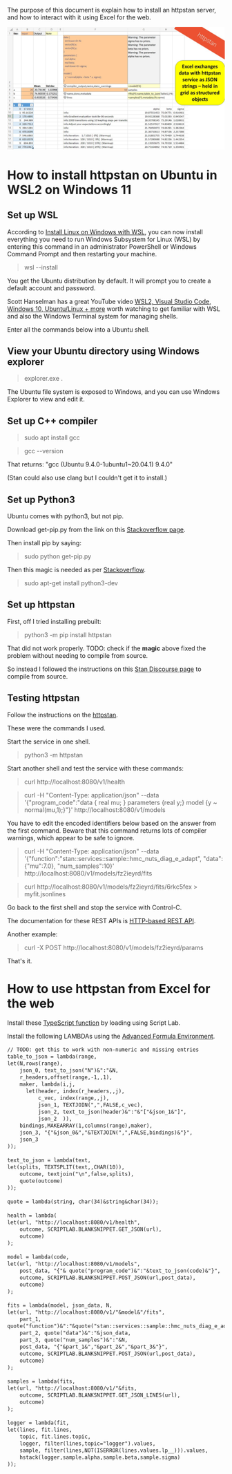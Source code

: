 The purpose of this document is explain how to install an httpstan server, and how to interact with it using Excel for the web.

![A test image](excel-stan.jpg) 

# How to install httpstan on Ubuntu in WSL2 on Windows 11

## Set up WSL

According to [Install Linux on Windows with WSL](https://docs.microsoft.com/en-us/windows/wsl/install), you can now install everything you need to run Windows Subsystem for Linux (WSL) by entering this command in an administrator PowerShell or Windows Command Prompt and then restarting your machine.
>wsl --install

You get the Ubuntu distribution by default.
It will prompt you to create a default account and password.

Scott Hanselman has a great YouTube video [WSL2, Visual Studio Code, Windows 10, Ubuntu/Linux + more](https://www.youtube.com/watch?v=Owrk9UxnMdI) worth watching to get familiar with WSL and also the Windows Terminal system for managing shells.

Enter all the commands below into a Ubuntu shell.

## View your Ubuntu directory using Windows explorer

>explorer.exe .

The Ubuntu file system is exposed to Windows, and you can use Windows Explorer to view and edit it.

## Set up C++ compiler

>sudo apt install gcc

>gcc --version

That returns: "gcc (Ubuntu 9.4.0-1ubuntu1~20.04.1) 9.4.0"

(Stan could also use clang but I couldn't get it to install.)

## Set up Python3

Ubuntu comes with python3, but not pip.

Download get-pip.py from the link on this [Stackoverflow page](https://stackoverflow.com/questions/4750806/how-do-i-install-pip-on-windows).

Then install pip by saying:
>sudo python get-pip.py

Then this magic is needed as per [Stackoverflow](https://stackoverflow.com/questions/21530577/fatal-error-python-h-no-such-file-or-directory).
>sudo apt-get install python3-dev

## Set up httpstan
First, off I tried installing prebuilt:
>python3 -m pip install httpstan

That did not work properly. TODO: check if the **magic** above fixed the problem without needing to compile from source.

So instead I followed the instructions on this [Stan Discourse page](https://discourse.mc-stan.org/t/httpstan-in-wsl2-ubuntu/23339/2) to compile from source.

## Testing httpstan

Follow the instructions on the [httpstan](https://httpstan.readthedocs.io/en/latest/).

These were the commands I used.

Start the service in one shell.
>python3 -m httpstan

Start another shell and test the service with these commands:

>curl http://localhost:8080/v1/health

>curl -H "Content-Type: application/json" --data '{"program_code":"data { real mu; } parameters {real y;} model {y ~ normal(mu,1);}"}' http://localhost:8080/v1/models

You have to edit the encoded identifiers below based on the answer from the first command. Beware that this command returns lots of compiler warnings, which appear to be safe to ignore.

>curl -H "Content-Type: application/json" --data '{"function":"stan::services::sample::hmc_nuts_diag_e_adapt", "data":{"mu":7.0}, "num_samples":10}' http://localhost:8080/v1/models/fz2ieyrd/fits

>curl http://localhost:8080/v1/models/fz2ieyrd/fits/6rkc5fex > myfit.jsonlines

Go back to the first shell and stop the service with Control-C.

The documentation for these REST APIs is [HTTP-based REST API](https://httpstan.readthedocs.io/en/latest/rest_api.html).

Another example:
>curl -X POST http://localhost:8080/v1/models/fz2ieyrd/params

That's it.

# How to use httpstan from Excel for the web

Install these [TypeScript function](https://github.com/microsoft/advanced-formula-environment/blob/main/examples/excel-json.ts) by loading using Script Lab.

Install the following LAMBDAs using the [Advanced Formula Environment](https://aka.ms/get-afe).

```
// TODO: get this to work with non-numeric and missing entries
table_to_json = lambda(range,
let(N,rows(range),
    json_0, text_to_json("N")&":"&N,
    r_headers,offset(range,-1,,1),
    maker, lambda(i,j,
      let(header, index(r_headers,,j),
          c_vec, index(range,,j),
          json_1, TEXTJOIN(",",FALSE,c_vec),
          json_2, text_to_json(header)&":"&"["&json_1&"]",
          json_2  )),
    bindings,MAKEARRAY(1,columns(range),maker),
    json_3, "{"&json_0&","&TEXTJOIN(",",FALSE,bindings)&"}",
    json_3
));

text_to_json = lambda(text,
let(splits, TEXTSPLIT(text,,CHAR(10)),
    outcome, textjoin("\n",false,splits),
    quote(outcome)
));

quote = lambda(string, char(34)&string&char(34));

health = lambda(
let(url, "http://localhost:8080/v1/health",
    outcome, SCRIPTLAB.BLANKSNIPPET.GET_JSON(url),
    outcome)
);

model = lambda(code,
let(url, "http://localhost:8080/v1/models",
    post_data, "{"& quote("program_code")&":"&text_to_json(code)&"}",
    outcome, SCRIPTLAB.BLANKSNIPPET.POST_JSON(url,post_data),
    outcome)
);

fits = lambda(model, json_data, N,
let(url, "http://localhost:8080/v1/"&model&"/fits",
    part_1, quote("function")&":"&quote("stan::services::sample::hmc_nuts_diag_e_adapt"),
    part_2, quote("data")&":"&json_data,
    part_3, quote("num_samples")&":"&N,
    post_data, "{"&part_1&","&part_2&","&part_3&"}",
    outcome, SCRIPTLAB.BLANKSNIPPET.POST_JSON(url,post_data),
    outcome)
);

samples = lambda(fits,
let(url, "http://localhost:8080/v1/"&fits,
    outcome, SCRIPTLAB.BLANKSNIPPET.GET_JSON_LINES(url),
    outcome)
);

logger = lambda(fit,
let(lines, fit.lines,
    topic, fit.lines.topic,
    logger, filter(lines,topic="logger").values,
    sample, filter(lines,NOT(ISERROR(lines.values.lp__))).values,
    hstack(logger,sample.alpha,sample.beta,sample.sigma)
));
```